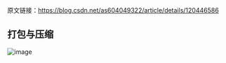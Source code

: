 原文链接：https://blog.csdn.net/as604049322/article/details/120446586


## 打包与压缩
![image](https://github.com/user-attachments/assets/158e39ca-f975-4672-82f3-e66fddc3e658)

